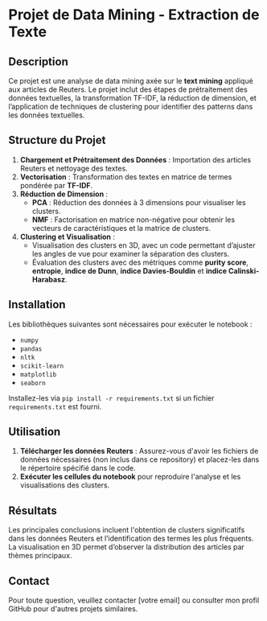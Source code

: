 # Projet de Data Mining - Extraction de Texte

## Description
Ce projet est une analyse de data mining axée sur le **text mining** appliqué aux articles de Reuters. Le projet inclut des étapes de prétraitement des données textuelles, la transformation TF-IDF, la réduction de dimension, et l’application de techniques de clustering pour identifier des patterns dans les données textuelles.

## Structure du Projet
1. **Chargement et Prétraitement des Données** : Importation des articles Reuters et nettoyage des textes.
2. **Vectorisation** : Transformation des textes en matrice de termes pondérée par **TF-IDF**.
3. **Réduction de Dimension** :
   - **PCA** : Réduction des données à 3 dimensions pour visualiser les clusters.
   - **NMF** : Factorisation en matrice non-négative pour obtenir les vecteurs de caractéristiques et la matrice de clusters.
4. **Clustering et Visualisation** :
   - Visualisation des clusters en 3D, avec un code permettant d’ajuster les angles de vue pour examiner la séparation des clusters.
   - Évaluation des clusters avec des métriques comme **purity score**, **entropie**, **indice de Dunn**, **indice Davies-Bouldin** et **indice Calinski-Harabasz**.

## Installation
Les bibliothèques suivantes sont nécessaires pour exécuter le notebook :
- `numpy`
- `pandas`
- `nltk`
- `scikit-learn`
- `matplotlib`
- `seaborn`
  
Installez-les via `pip install -r requirements.txt` si un fichier `requirements.txt` est fourni.

## Utilisation
1. **Télécharger les données Reuters** : Assurez-vous d'avoir les fichiers de données nécessaires (non inclus dans ce repository) et placez-les dans le répertoire spécifié dans le code.
2. **Exécuter les cellules du notebook** pour reproduire l'analyse et les visualisations des clusters.

## Résultats
Les principales conclusions incluent l'obtention de clusters significatifs dans les données Reuters et l’identification des termes les plus fréquents. La visualisation en 3D permet d’observer la distribution des articles par thèmes principaux.

## Contact
Pour toute question, veuillez contacter [votre email] ou consulter mon profil GitHub pour d'autres projets similaires.

